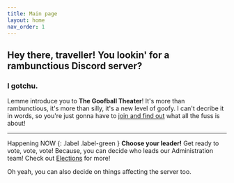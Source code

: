 ```yaml
---
title: Main page
layout: home
nav_order: 1
---
```


## Hey there, traveller! You lookin' for a rambunctious Discord server?
### I gotchu.
Lemme introduce you to **The Goofball Theater**! It's more than rambunctious, it's more than silly, it's a new level of goofy. I can't decribe it in words, so you're just gonna have to [join and find out](https://discord.gg/vXXFg2SKa7) what all the fuss is about!

<hr>

Happening NOW
{: .label .label-green }
**Choose your leader!** Get ready to vote, vote, vote! Because, you can decide who leads our Administration team! Check out [Elections](/elections.html) for more!

Oh yeah, you can also decide on things affecting the server too.